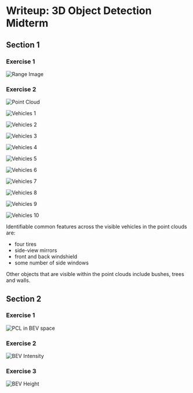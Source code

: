 # Writeup: 3D Object Detection Midterm

## Section 1

### Exercise 1

![Range Image](img/rangeimage.png)

### Exercise 2

![Point Cloud](img/pcl.png)

![Vehicles 1](img/pcl1.png)

![Vehicles 2](img/pcl2.png)

![Vehicles 3](img/pcl3.png)

![Vehicles 4](img/pcl4.png)

![Vehicles 5](img/pcl5.png)

![Vehicles 6](img/pcl6.png)

![Vehicles 7](img/pcl7.png)

![Vehicles 8](img/pcl8.png)

![Vehicles 9](img/pcl9.png)

![Vehicles 10](img/pcl10.png)

Identifiable common features across the visible vehicles in the point clouds are:
- four tires
- side-view mirrors
- front and back windshield
- some number of side windows

Other objects that are visible within the point clouds include bushes, trees and walls.

## Section 2

### Exercise 1

![PCL in BEV space](img/pcl_to_bev.png)

### Exercise 2

![BEV Intensity](img/intensity_bev.png)

### Exercise 3

![BEV Height](img/height_bev.png)
